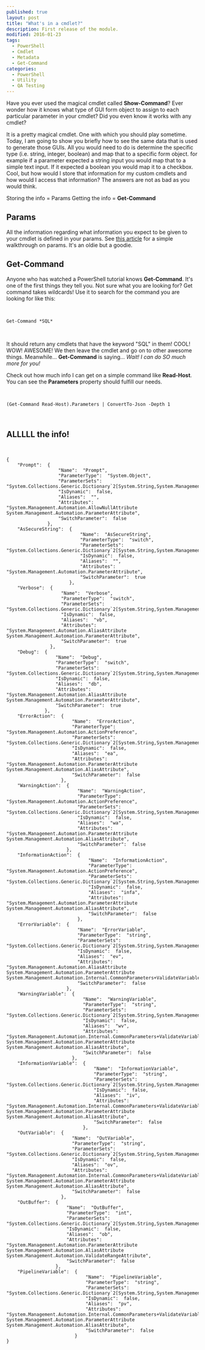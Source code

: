 ```yaml
---
published: true
layout: post
title: "What's in a cmdlet?"
description: First release of the module.
modified: 2016-01-23
tags:
  - PowerShell
  - Cmdlet
  - Metadata
  - Get-Command
categories:
  - PowerShell
  - Utility
  - QA Testing
---
```


Have you ever used the magical cmdlet called **Show-Command**? Ever wonder how it knows what type of GUI form object to assign to each particular parameter in your cmdlet? Did you even know it works with any cmdlet?

It is a pretty magical cmdlet. One with which you should play sometime. Today, I am going to show you briefly how to see the same data that is used to generate those GUIs. All you would need to do is determine the specific type (i.e. string, integer, boolean) and map that to a specific form object. for example if a parameter expected a string input you would map that to a simple text input. If it expected a boolean you would map it to a checkbox. Cool, but how would I store that information for my custom cmdlets and how would I access that information? The answers are not as bad as you would think.

<!-- more -->

Storing the info = Params
Getting the info = **Get-Command**

## Params

All the information regarding what information you expect to be given to your cmdlet is defined in your params. See [this article](https://technet.microsoft.com/en-us/magazine/jj554301.aspx, "Windows PowerShell: Defining Parameters") for a simple walkthrough on params. It's an oldie but a goodie.

## Get-Command

Anyone who has watched a PowerShell tutorial knows **Get-Command**. It's one of the first things they tell you. Not sure what you are looking for? Get command takes wildcards! Use it to search for the command you are looking for like this:

<pre> <code class="ps">

Get-Command *SQL*

</code> </pre>

It should return any cmdlets that have the keyword "SQL" in them! COOL! WOW! AWESOME! We then leave the cmdlet and go on to other awesome things. Meanwhile... **Get-Command** is saying... _Wait! I can do SO much more for you!_

Check out how much info I can get on a simple command like **Read-Host**. You can see the **Parameters** property should fulfill our needs.

<pre> <code class="ps">

(Get-Command Read-Host).Parameters | ConvertTo-Json -Depth 1

</code> </pre>

## ALLLLL the info!

<pre> <code class="json">

{
    "Prompt":  {
                   "Name":  "Prompt",
                   "ParameterType":  "System.Object",
                   "ParameterSets":  "System.Collections.Generic.Dictionary`2[System.String,System.Management.Automation.ParameterSetMetadata]",
                   "IsDynamic":  false,
                   "Aliases":  "",
                   "Attributes":  "System.Management.Automation.AllowNullAttribute System.Management.Automation.ParameterAttribute",
                   "SwitchParameter":  false
               },
    "AsSecureString":  {
                           "Name":  "AsSecureString",
                           "ParameterType":  "switch",
                           "ParameterSets":  "System.Collections.Generic.Dictionary`2[System.String,System.Management.Automation.ParameterSetMetadata]",
                           "IsDynamic":  false,
                           "Aliases":  "",
                           "Attributes":  "System.Management.Automation.ParameterAttribute",
                           "SwitchParameter":  true
                       },
    "Verbose":  {
                    "Name":  "Verbose",
                    "ParameterType":  "switch",
                    "ParameterSets":  "System.Collections.Generic.Dictionary`2[System.String,System.Management.Automation.ParameterSetMetadata]",
                    "IsDynamic":  false,
                    "Aliases":  "vb",
                    "Attributes":  "System.Management.Automation.AliasAttribute System.Management.Automation.ParameterAttribute",
                    "SwitchParameter":  true
                },
    "Debug":  {
                  "Name":  "Debug",
                  "ParameterType":  "switch",
                  "ParameterSets":  "System.Collections.Generic.Dictionary`2[System.String,System.Management.Automation.ParameterSetMetadata]",
                  "IsDynamic":  false,
                  "Aliases":  "db",
                  "Attributes":  "System.Management.Automation.AliasAttribute System.Management.Automation.ParameterAttribute",
                  "SwitchParameter":  true
              },
    "ErrorAction":  {
                        "Name":  "ErrorAction",
                        "ParameterType":  "System.Management.Automation.ActionPreference",
                        "ParameterSets":  "System.Collections.Generic.Dictionary`2[System.String,System.Management.Automation.ParameterSetMetadata]",
                        "IsDynamic":  false,
                        "Aliases":  "ea",
                        "Attributes":  "System.Management.Automation.ParameterAttribute System.Management.Automation.AliasAttribute",
                        "SwitchParameter":  false
                    },
    "WarningAction":  {
                          "Name":  "WarningAction",
                          "ParameterType":  "System.Management.Automation.ActionPreference",
                          "ParameterSets":  "System.Collections.Generic.Dictionary`2[System.String,System.Management.Automation.ParameterSetMetadata]",
                          "IsDynamic":  false,
                          "Aliases":  "wa",
                          "Attributes":  "System.Management.Automation.ParameterAttribute System.Management.Automation.AliasAttribute",
                          "SwitchParameter":  false
                      },
    "InformationAction":  {
                              "Name":  "InformationAction",
                              "ParameterType":  "System.Management.Automation.ActionPreference",
                              "ParameterSets":  "System.Collections.Generic.Dictionary`2[System.String,System.Management.Automation.ParameterSetMetadata]",
                              "IsDynamic":  false,
                              "Aliases":  "infa",
                              "Attributes":  "System.Management.Automation.ParameterAttribute System.Management.Automation.AliasAttribute",
                              "SwitchParameter":  false
                          },
    "ErrorVariable":  {
                          "Name":  "ErrorVariable",
                          "ParameterType":  "string",
                          "ParameterSets":  "System.Collections.Generic.Dictionary`2[System.String,System.Management.Automation.ParameterSetMetadata]",
                          "IsDynamic":  false,
                          "Aliases":  "ev",
                          "Attributes":  "System.Management.Automation.AliasAttribute System.Management.Automation.ParameterAttribute System.Management.Automation.Internal.CommonParameters+ValidateVariableName",
                          "SwitchParameter":  false
                      },
    "WarningVariable":  {
                            "Name":  "WarningVariable",
                            "ParameterType":  "string",
                            "ParameterSets":  "System.Collections.Generic.Dictionary`2[System.String,System.Management.Automation.ParameterSetMetadata]",
                            "IsDynamic":  false,
                            "Aliases":  "wv",
                            "Attributes":  "System.Management.Automation.Internal.CommonParameters+ValidateVariableName System.Management.Automation.ParameterAttribute System.Management.Automation.AliasAttribute",
                            "SwitchParameter":  false
                        },
    "InformationVariable":  {
                                "Name":  "InformationVariable",
                                "ParameterType":  "string",
                                "ParameterSets":  "System.Collections.Generic.Dictionary`2[System.String,System.Management.Automation.ParameterSetMetadata]",
                                "IsDynamic":  false,
                                "Aliases":  "iv",
                                "Attributes":  "System.Management.Automation.Internal.CommonParameters+ValidateVariableName System.Management.Automation.ParameterAttribute System.Management.Automation.AliasAttribute",
                                "SwitchParameter":  false
                            },
    "OutVariable":  {
                        "Name":  "OutVariable",
                        "ParameterType":  "string",
                        "ParameterSets":  "System.Collections.Generic.Dictionary`2[System.String,System.Management.Automation.ParameterSetMetadata]",
                        "IsDynamic":  false,
                        "Aliases":  "ov",
                        "Attributes":  "System.Management.Automation.Internal.CommonParameters+ValidateVariableName System.Management.Automation.ParameterAttribute System.Management.Automation.AliasAttribute",
                        "SwitchParameter":  false
                    },
    "OutBuffer":  {
                      "Name":  "OutBuffer",
                      "ParameterType":  "int",
                      "ParameterSets":  "System.Collections.Generic.Dictionary`2[System.String,System.Management.Automation.ParameterSetMetadata]",
                      "IsDynamic":  false,
                      "Aliases":  "ob",
                      "Attributes":  "System.Management.Automation.ParameterAttribute System.Management.Automation.AliasAttribute System.Management.Automation.ValidateRangeAttribute",
                      "SwitchParameter":  false
                  },
    "PipelineVariable":  {
                             "Name":  "PipelineVariable",
                             "ParameterType":  "string",
                             "ParameterSets":  "System.Collections.Generic.Dictionary`2[System.String,System.Management.Automation.ParameterSetMetadata]",
                             "IsDynamic":  false,
                             "Aliases":  "pv",
                             "Attributes":  "System.Management.Automation.Internal.CommonParameters+ValidateVariableName System.Management.Automation.ParameterAttribute System.Management.Automation.AliasAttribute",
                             "SwitchParameter":  false
                         }
}



</code> </pre>
